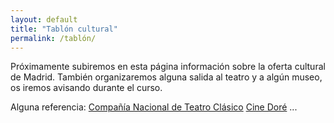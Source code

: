 ```yaml
---
layout: default
title: "Tablón cultural"
permalink: /tablón/
---
```


Próximamente subiremos en esta página información sobre la oferta cultural de Madrid.
También organizaremos alguna salida al teatro y a algún museo, os iremos avisando durante el curso.

Alguna referencia:
[Compañía Nacional de Teatro Clásico](http://teatroclasico.mcu.es/)
[Cine Doré](http://www.mecd.gob.es/cultura-mecd/areas-cultura/cine/mc/fe/cine-dore/programacion.html)
...
